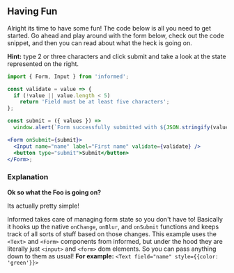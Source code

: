 ## Having Fun

Alright its time to have some fun! The code below is all you need to get
started. Go ahead and play around with the form below, check out the code
snippet, and then you can read about what the heck is going on.

**Hint:** type 2 or three characters and click submit and take a look at the state represented on the right.

<!-- STORY -->

```jsx
import { Form, Input } from 'informed';

const validate = value => {
  if (!value || value.length < 5)
    return 'Field must be at least five characters';
};

const submit = ({ values }) =>
  window.alert(`Form successfully submitted with ${JSON.stringify(values)}`);

<Form onSubmit={submit}>
  <Input name="name" label="First name" validate={validate} />
  <button type="submit">Submit</button>
</Form>;
```

### Explanation

**Ok so what the Foo is going on?**

Its actually pretty simple!

Informed takes care of managing form state so you don't have to! Basically
it hooks up the native `onChange`, `onBlur`, and `onSubmit` functions and keeps track of
all sorts of stuff based on those changes. This example uses the `<Text>` and `<Form>` components
from informed, but under the hood they are literally just `<input>` and `<form>` dom elements.
So you can pass anything down to them as usual! **For example:** `<Text field="name" style={{color: 'green'}}>`

<br/>
